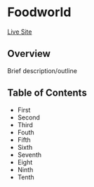 # **Foodworld**

[Live Site](https://www.example.com)

## Overview

Brief description/outline

## Table of Contents
- First
- Second
- Third
- Fouth
- Fifth
- Sixth
- Seventh
- Eight
- Ninth
- Tenth

## 


